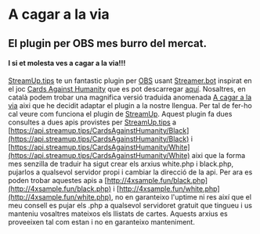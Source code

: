 # A cagar a la via
## El plugin per OBS mes burro del mercat.
####  I si et molesta ves a cagar a la via!!!

[StreamUp.tips](https://streamup.tips/) te un fantastic plugin per [OBS](https://obsproject.com) usant [Streamer.bot](https://streamer.bot) inspirat en el joc [Cards Against Humanity](https://www.cardsagainsthumanity.com) que es pot descarregar [aquí](https://streamup.tips/product/cards-against-humanity).
Nosaltres, en català podem trobar una magnifica versió traduida anomenada [A cagar a la via](https://acagar.cat) aixi que he decidit adaptar el plugin a la nostre llengua.
Per tal de fer-ho cal veure com funciona el plugin de [StreamUp](https://streamup.tips/).
Aquest plugin fa dues consultes a dues apis provistes per [StreamUp.tips](https://streamup.tips/) a [https://api.streamup.tips/CardsAgainstHumanity/Black](https://api.streamup.tips/CardsAgainstHumanity/Black) i [https://api.streamup.tips/CardsAgainstHumanity/White](https://api.streamup.tips/CardsAgainstHumanity/White) aixi que la forma mes senzilla de traduir ha sigut crear els arxius white.php i black.php, pujarlos a qualsevol servidor propi i cambiar la direcció de la api.
Per ara es poden trobar aquestes apis a [http://4xsample.fun/black.php](http://4xsample.fun/black.php) i [http://4xsample.fun/white.php](http://4xsample.fun/white.php), no en garanteixo l'uptime ni res així que el meu consell es pujar els .php a qualsevol servidoret gratuit que tingueu i us manteniu vosaltres mateixos els llistats de cartes.
Aquests arxius es proveeixen tal com estan i no en garanteixo manteniment.
